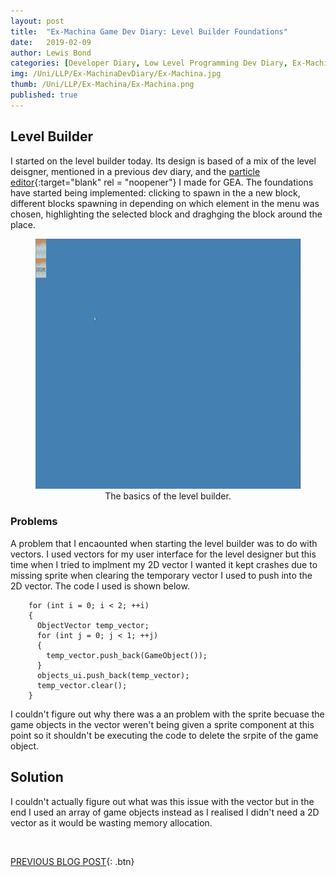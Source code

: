 ```yaml
---
layout: post
title:  "Ex-Machina Game Dev Diary: Level Builder Foundations"
date:   2019-02-09
author: Lewis Bond
categories: [Developer Diary, Low Level Programming Dev Diary, Ex-Machina Dev Diary]
img: /Uni/LLP/Ex-MachinaDevDiary/Ex-Machina.jpg
thumb: /Uni/LLP/Ex-Machina/Ex-Machina.png
published: true
---
```

<!--more-->

## Level Builder

I started on the level builder today. Its design is based of a mix of the level deisgner, mentioned in a previous dev diary, and the [particle editor](https://lbondi7.github.io/projects/GEA-Particle-System-Designer/){:target="blank" rel = "noopener"} I made for GEA. The foundations have started being implemented: clicking to spawn in the a new block, different blocks spawning in depending on which element in the menu was chosen, highlighting the selected block and draghging the block around the place.

<center>
	<figure>
	    <a href="/assets/img/blog/Uni/LLP/Ex-MachinaDevDiary/LevelBuilderFoundations.gif"><img src="/assets/img/blog/Uni/LLP/Ex-MachinaDevDiary/LevelBuilderFoundations.gif" height="400"></a>
	    <figcaption>The basics of the level builder.</figcaption>
	</figure>
</center>

### Problems

A problem that I encaounted when starting the level builder was to do with vectors. I used vectors for my user interface for the level designer but this time when I tried to implment my 2D vector I wanted it kept crashes due to missing sprite when clearing the temporary vector I used to push into the 2D vector. The code I used is shown below.

~~~
    for (int i = 0; i < 2; ++i)
    {
      ObjectVector temp_vector;
      for (int j = 0; j < 1; ++j)
      {
        temp_vector.push_back(GameObject());
      }
      objects_ui.push_back(temp_vector);
      temp_vector.clear();
    }
~~~

I couldn't figure out why there was a an problem with the sprite becuase the game objects in the vector weren't being given a sprite component at this point so it shouldn't be executing the code to delete the srpite of the game object. 

## Solution

I couldn't actually figure out what was this issue with the vector but in the end I used an array of game objects instead as I realised I didn't need a 2D vector as it would be wasting memory allocation. 

<br/>

[PREVIOUS BLOG POST](https://lbondi7.github.io/developer%20diary/low%20level%20programming%20dev%20diary/ex-machina%20dev%20diary/llp-dd-ExMachina-7){: .btn}
